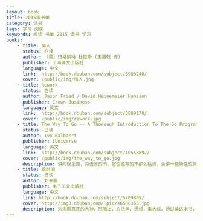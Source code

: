 ```yaml
---
layout: book
title: 2015年书单
category: 读书
tags: 学习 阅读
keywords: 阅读 书单 2015 读书 学习
books:
    - title: 情人 
      status: 在读
      author: 〔美〕玛格丽特·杜拉斯 (王道乾 译)
      publisher: 上海译文出版社
      language: 中文
      link:  http://book.douban.com/subject/3908240/
      cover: /public/img/情人.jpg
    - title: Rework
      status: 在读
      author: Jason Fried / David Heinemeier Hansson
      publisher: Crown Business
      language: 英文
      link:  http://book.douban.com/subject/3889178/
      cover: /public/img/rework.jpg
    - title: The Way To Go -- A Thorough Introduction To The Go Programming Language
      status: 已读
      author: Ivo Balbaert 
      publisher: iUniverse
      language: 英文
      link:  http://book.douban.com/subject/10558892/
      cover: /public/img/the_way_to_go.jpg
      description: 讲的很全面，将语言的书，它也能写的不那么枯燥，会讲一些特性的原因，为什么这样，这是很好的,入门首选
    - title: 暗时间
      status: 已读
      author: 刘未鹏
      publisher: 电子工业出版社
      language: 中文
      link: http://book.douban.com/subject/6709809/ 
      cover: http://img3.douban.com/lpic/s6586365.jpg
      description: 刘未鹏真正的大神，形而上，方法学，思想，集大成。通过读这本书，我才懂得什么是学习，怎样学习，曾经看到过但没读，现在读，相见很晚，如果你看到了，赶紧读吧！！！书中提到的书单也赶紧读吧！！追求技术，追求科学的你。
---
```

